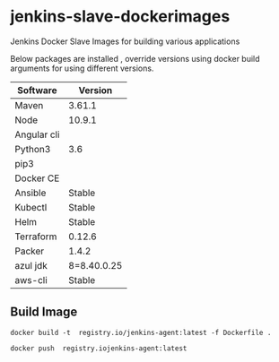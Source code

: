 # jenkins-slave-dockerimages

Jenkins Docker Slave Images for building various applications 

Below packages are installed  , override versions using docker build arguments for using different versions. 

| Software | Version |
| --- | --- |
| Maven | 3.61.1 |
| Node | 10.9.1 |
| Angular cli |  |
| Python3 | 3.6 |
| pip3 |  |
| Docker CE| |
| Ansible |Stable  |
| Kubectl |Stable  |
| Helm |Stable  |
| Terraform | 0.12.6 |
| Packer |1.4.2 |
| azul jdk| 8=8.40.0.25 |
| aws-cli| Stable|

## Build Image  

```
docker build -t  registry.io/jenkins-agent:latest -f Dockerfile .

docker push  registry.iojenkins-agent:latest 
```


